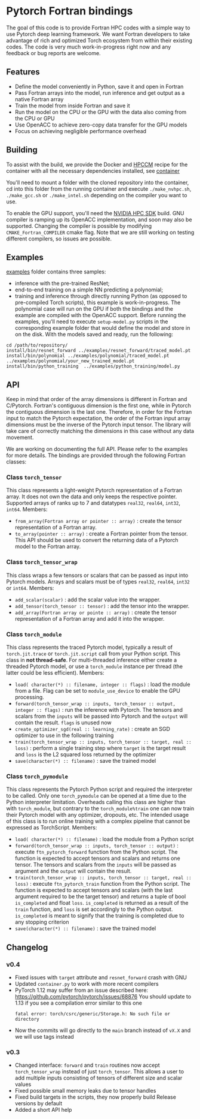 # Pytorch Fortran bindings

The goal of this code is to provide Fortran HPC codes with a simple way to use Pytorch deep learning framework.
We want Fortran developers to take advantage of rich and optimized Torch ecosystem from within their existing codes.
The code is very much work-in-progress right now and any feedback or bug reports are welcome.

## Features

*  Define the model conveniently in Python, save it and open in Fortran
*  Pass Fortran arrays into the model, run inference and get output as a native Fortran array
*  Train the model from inside Fortran and save it
*  Run the model on the CPU or the GPU with the data also coming from the CPU or GPU
*  Use OpenACC to achieve zero-copy data transfer for the GPU models
*  Focus on achieving negligible performance overhead

## Building

To assist with the build, we provide the Docker and [HPCCM](https://github.com/NVIDIA/hpc-container-maker) recipe for the container with all the necessary dependencies installed, see [container](container/)

You'll need to mount a folder with the cloned repository into the container, cd into this folder from the running container and execute `./make_nvhpc.sh`, `./make_gcc.sh` or `./make_intel.sh` depending on the compiler you want to use.

To enable the GPU support, you'll need the [NVIDIA HPC SDK](https://developer.nvidia.com/hpc-sdk) build. GNU compiler is ramping up its OpenACC implementation, and soon may also be supported.
Changing the compiler is possible by modifying `CMAKE_Fortran_COMPILER` cmake flag. Note that we are still working on testing different compilers, so issues are possible.

## Examples

[examples](examples/) folder contains three samples:
   * inference with the pre-trained ResNet;
   * end-to-end training on a simple NN predicting a polynomial;
   * training and inference through directly running Python (as opposed to pre-compiled Torch scripts), this example is work-in-progress.
The polynomial case will run on the GPU if both the bindings and the example are compiled with the OpenACC support.
Before running the examples, you'll need to execute `setup-model.py` scripts in the corresponding example folder that would define the model and store in on the disk.
With the models saved and ready, run the following:
```
cd /path/to/repository/
install/bin/resnet_forward ../examples/resnet_forward/traced_model.pt
install/bin/polynomial ../examples/polynomial/traced_model.pt ../examples/polynomial/your_new_trained_model.pt
install/bin/python_training  ../examples/python_training/model.py
```

## API

Keep in mind that order of the array dimensions is different in Fortran and C/Pytorch.
Fortran's contiguous dimension is the first one, while in Pytorch the contiguous dimension is the last one.
Therefore, in order for the Fortran input to match the Pytorch expectation, the order of the Fortran input array dimensions must be the inverse of the Pytorch input tensor.
The library will take care of correctly matching the dimensions in this case without any data movement.

We are working on documenting the full API. Please refer to the examples for more details.
The bindings are provided through the following Fortran classes:

### Class `torch_tensor`
This class represents a light-weight Pytorch representation of a Fortran array. It does not own the data and only keeps the respective pointer.
Supported arrays of ranks up to 7 and datatypes `real32`, `real64`, `int32`, `int64`.
Members:
* `from_array(Fortran array or pointer :: array)` : create the tensor representation of a Fortran array.
* `to_array(pointer :: array)` : create a Fortran pointer from the tensor. This API should be used to convert the returning data of a Pytorch model to the Fortran array.

### Class `torch_tensor_wrap`
This class wraps a few tensors or scalars that can be passed as input into Pytorch models.
Arrays and scalars must be of types `real32`, `real64`, `int32` or `int64`.
Members:
* `add_scalar(scalar)` : add the scalar value into the wrapper.
* `add_tensor(torch_tensor :: tensor)` : add the tensor into the wrapper.
* `add_array(Fortran array or pointe :: array)` : create the tensor representation of a Fortran array and add it into the wrapper.


### Class `torch_module`
This class represents the traced Pytorch model, typically a result of `torch.jit.trace` or `torch.jit.script` call from your Python script. This class in **not thread-safe**. For multi-threaded inference either create a threaded Pytorch model, or use a `torch_module` instance per thread (the latter could be less efficient).
Members:
* `load( character(*) :: filename, integer :: flags)` : load the module from a file. Flag can be set to `module_use_device` to enable the GPU processing.
* `forward(torch_tensor_wrap :: inputs, torch_tensor :: output, integer :: flags)` : run the inference with Pytorch. The tensors and scalars from the `inputs` will be passed into Pytorch and the `output` will contain the result. `flags` is unused now
* `create_optimizer_sgd(real :: learning_rate)` : create an SGD optimizer to use in the following training 
* `train(torch_tensor_wrap :: inputs, torch_tensor :: target, real :: loss)` : perform a single training step where `target` is the target result and `loss` is the L2 squared loss returned by the optimizer
* `save(character(*) :: filename)` : save the trained model

### Class `torch_pymodule`
This class represents the Pytorch Python script and required the interpreter to be called. Only one `torch_pymodule` can be opened at a time due to the Python interpreter limitation. Overheads calling this class are higher than with `torch_module`, but contrary to the `torch_module%train` one can now train their Pytorch model with any optimizer, dropouts, etc. The intended usage of this class is to run online training with a complex pipeline that cannot be expressed as TorchScript.
Members:
* `load( character(*) :: filename)` : load the module from a Python script
* `forward(torch_tensor_wrap :: inputs, torch_tensor :: output)` : execute `ftn_pytorch_forward` function from the Python script. The function is expected to accept tensors and scalars and returns one tensor. The tensors and scalars from the `inputs` will be passed as argument and the `output` will contain the result.
* `train(torch_tensor_wrap :: inputs, torch_tensor :: target, real :: loss)` : execute `ftn_pytorch_train` function from the Python script. The function is expected to accept tensors and scalars (with the last argument required to be the target tensor) and returns a tuple of bool `is_completed` and float `loss`. `is_completed` is returned as a result of the `train` function, and `loss` is set accordingly to the Python output. `is_completed` is meant to signify that the training is completed due to any stopping criterion 
* `save(character(*) :: filename)` : save the trained model

## Changelog

### v0.4
* Fixed issues with `target` attribute and `resnet_forward` crash with GNU
* Updated `container.py` to work with more recent compilers
* PyTorch 1.12 may suffer from an issue described here: https://github.com/pytorch/pytorch/issues/68876 You should update to 1.13 if you see a compilation error similar to this one 
  ```
  fatal error: torch/csrc/generic/Storage.h: No such file or directory
  ```
* Now the commits will go directly to the `main` branch instead of `vX.X` and we will use tags instead

### v0.3
* Changed interface: `forward` and `train` routines now accept `torch_tensor_wrap` instead of just `torch_tensor`. This allows a user to add multiple inputs consisting of tensors of different size and scalar values
* Fixed possible small memory leaks due to tensor handles
* Fixed build targets in the scripts, they now properly build Release versions by default
* Added a short API help